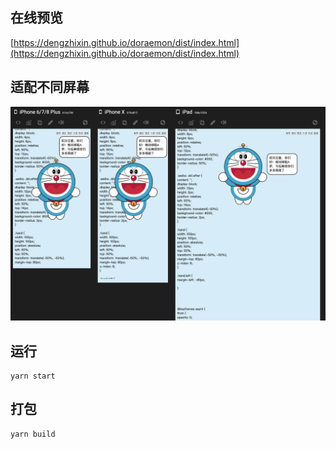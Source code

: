 ## 在线预览
[https://dengzhixin.github.io/doraemon/dist/index.html](https://dengzhixin.github.io/doraemon/dist/index.html)
## 适配不同屏幕
![](static/view.png)
## 运行
```$xslt
yarn start
```
## 打包
```$xslt
yarn build
```